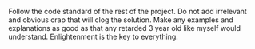 Follow the code standard of the rest of the project. 
Do not add irrelevant and obvious crap that will clog the solution.
Make any examples and explanations as good as that any retarded 3 year old like myself would understand.
Enlightenment is the key to everything.
